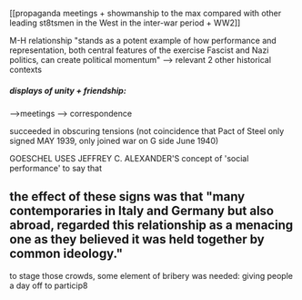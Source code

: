 [[propaganda meetings + showmanship to the max compared with other leading st8tsmen in the West in the inter-war period + WW2]]

M-H relationship "stands as a potent example of how performance and representation, both central features of the exercise Fascist and Nazi politics, can create political momentum" --> relevant 2 other historical contexts

##### displays of unity + friendship:
-->meetings
--> correspondence

succeeded in obscuring tensions (not coincidence that Pact of Steel only signed MAY 1939, only joined war on G side June 1940)


GOESCHEL USES JEFFREY C. ALEXANDER'S concept of 'social performance' to say that
## the effect of these signs was that "many contemporaries in Italy and Germany but also abroad, regarded this relationship as a menacing one as they believed it was held together by common ideology."


to stage those crowds, some element of bribery was needed: giving people a day off to particip8